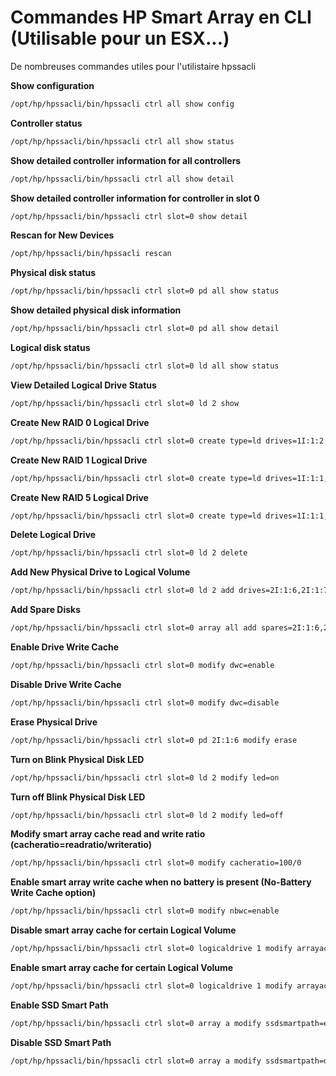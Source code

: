 # Commandes HP Smart Array en CLI (Utilisable pour un ESX...)

De nombreuses commandes utiles pour l'utilistaire hpssacli

**Show configuration**

``` bash
/opt/hp/hpssacli/bin/hpssacli ctrl all show config
```

**Controller status**

``` bash
/opt/hp/hpssacli/bin/hpssacli ctrl all show status
```

**Show detailed controller information for all controllers**

``` bash
/opt/hp/hpssacli/bin/hpssacli ctrl all show detail
```

**Show detailed controller information for controller in slot 0**

``` bash
/opt/hp/hpssacli/bin/hpssacli ctrl slot=0 show detail
```

**Rescan for New Devices**

``` bash
/opt/hp/hpssacli/bin/hpssacli rescan
```

**Physical disk status**

``` bash
/opt/hp/hpssacli/bin/hpssacli ctrl slot=0 pd all show status
```

**Show detailed physical disk information**

``` bash
/opt/hp/hpssacli/bin/hpssacli ctrl slot=0 pd all show detail
```

**Logical disk status**

``` bash
/opt/hp/hpssacli/bin/hpssacli ctrl slot=0 ld all show status
```

**View Detailed Logical Drive Status**

``` bash
/opt/hp/hpssacli/bin/hpssacli ctrl slot=0 ld 2 show
```

**Create New RAID 0 Logical Drive**

``` bash
/opt/hp/hpssacli/bin/hpssacli ctrl slot=0 create type=ld drives=1I:1:2 raid=0
```

**Create New RAID 1 Logical Drive**

``` bash
/opt/hp/hpssacli/bin/hpssacli ctrl slot=0 create type=ld drives=1I:1:1,1I:1:2 raid=1
```

**Create New RAID 5 Logical Drive**

``` bash
/opt/hp/hpssacli/bin/hpssacli ctrl slot=0 create type=ld drives=1I:1:1,1I:1:2,2I:1:6,2I:1:7,2I:1:8 raid=5
```

**Delete Logical Drive**

``` bash
/opt/hp/hpssacli/bin/hpssacli ctrl slot=0 ld 2 delete
```

**Add New Physical Drive to Logical Volume**

``` bash
/opt/hp/hpssacli/bin/hpssacli ctrl slot=0 ld 2 add drives=2I:1:6,2I:1:7
```

**Add Spare Disks**

``` bash
/opt/hp/hpssacli/bin/hpssacli ctrl slot=0 array all add spares=2I:1:6,2I:1:7
```

**Enable Drive Write Cache**

``` bash
/opt/hp/hpssacli/bin/hpssacli ctrl slot=0 modify dwc=enable
```

**Disable Drive Write Cache**

``` bash
/opt/hp/hpssacli/bin/hpssacli ctrl slot=0 modify dwc=disable
```

**Erase Physical Drive**

``` bash
/opt/hp/hpssacli/bin/hpssacli ctrl slot=0 pd 2I:1:6 modify erase
```

**Turn on Blink Physical Disk LED**

``` bash
/opt/hp/hpssacli/bin/hpssacli ctrl slot=0 ld 2 modify led=on
```

**Turn off Blink Physical Disk LED**

``` bash
/opt/hp/hpssacli/bin/hpssacli ctrl slot=0 ld 2 modify led=off
```

**Modify smart array cache read and write ratio
(cacheratio=readratio/writeratio)**

``` bash
/opt/hp/hpssacli/bin/hpssacli ctrl slot=0 modify cacheratio=100/0
```

**Enable smart array write cache when no battery is present (No-Battery
Write Cache option)**

``` bash
/opt/hp/hpssacli/bin/hpssacli ctrl slot=0 modify nbwc=enable
```

**Disable smart array cache for certain Logical Volume**

``` bash
/opt/hp/hpssacli/bin/hpssacli ctrl slot=0 logicaldrive 1 modify arrayaccelerator=disable
```

**Enable smart array cache for certain Logical Volume**

``` bash
/opt/hp/hpssacli/bin/hpssacli ctrl slot=0 logicaldrive 1 modify arrayaccelerator=enable
```

**Enable SSD Smart Path**

``` bash
/opt/hp/hpssacli/bin/hpssacli ctrl slot=0 array a modify ssdsmartpath=enable
```

**Disable SSD Smart Path**

``` bash
/opt/hp/hpssacli/bin/hpssacli ctrl slot=0 array a modify ssdsmartpath=disable
```
